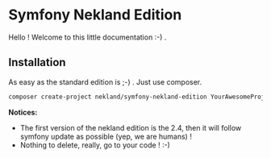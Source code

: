 Symfony Nekland Edition
=======================

Hello ! Welcome to this little documentation :-) .


Installation
------------

As easy as the standard edition is ;-) . Just use composer.

```bash
composer create-project nekland/symfony-nekland-edition YourAwesomeProjectName 2.4.*
```

**Notices:**

* The first version of the nekland edition is the 2.4, then it will follow symfony update as possible (yep, we are humans) !
* Nothing to delete, really, go to your code ! :-)
